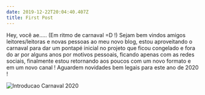 ```yaml
---
date: 2019-12-22T20:04:40.407Z
title: First Post
---
```

Hey, você ae..... (Em ritmo de carnaval  =D !) Sejam bem vindos amigos leitores/leitoras e novas pessoas ao meu novo blog, estou aproveitando o carnaval para dar um pontapé inicial no projeto que ficou congelado e fora do ar por alguns anos por motivos pessoais, ficando apenas com as redes sociais, finalmente estou retornando aos poucos com um novo formato e em um novo canal ! Aguardem novidades bem legais para este ano de 2020 !


![Introducao Carnaval 2020](/images/carna20.jpg)
